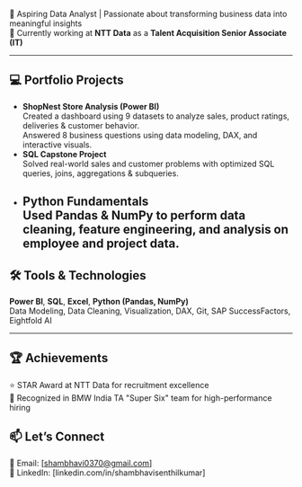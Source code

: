 
🎯 Aspiring Data Analyst | Passionate about transforming business data into meaningful insights  
💼 Currently working at **NTT Data** as a **Talent Acquisition Senior Associate (IT)**

---

## 💻 Portfolio Projects

- **ShopNest Store Analysis (Power BI)**  
  Created a dashboard using 9 datasets to analyze sales, product ratings, deliveries & customer behavior.  
  Answered 8 business questions using data modeling, DAX, and interactive visuals.
- **SQL Capstone Project**  
  Solved real-world sales and customer problems with optimized SQL queries, joins, aggregations & subqueries.
- **Python Fundamentals**  
  Used Pandas & NumPy to perform data cleaning, feature engineering, and analysis on employee and project data.
  ---

## 🛠️ Tools & Technologies
**Power BI**, **SQL**, **Excel**, **Python (Pandas, NumPy)**  
Data Modeling, Data Cleaning, Visualization, DAX, Git, SAP SuccessFactors, Eightfold AI

---

## 🏆 Achievements
⭐ STAR Award at NTT Data for recruitment excellence  
💫 Recognized in BMW India TA "Super Six" team for high-performance hiring

## 📫 Let’s Connect
📧 Email: [shambhavi0370@gmail.com]  
🔗 LinkedIn: [linkedin.com/in/shambhavisenthilkumar]
